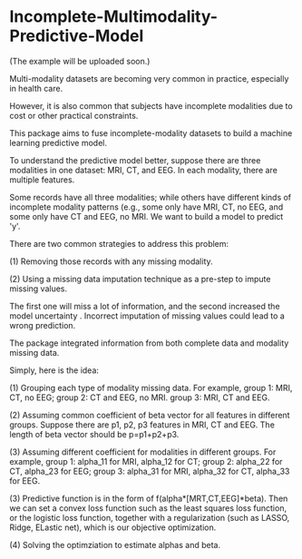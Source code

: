 # Incomplete-Multimodality-Predictive-Model

(The example will be uploaded soon.)


Multi-modality datasets are becoming very common in practice, especially in health care. 

However, it is also common that subjects have incomplete modalities due to cost or other practical constraints.

This package aims to fuse incomplete-modality datasets to build a machine learning predictive model. 

To understand the predictive model better, suppose there are three modalities in one dataset: MRI, CT, and EEG. In each modality, there are multiple features.

 Some records have all three modalities; while others have different kinds of incomplete modality patterns (e.g., some only have MRI, CT, no EEG, and some only have CT and EEG, no MRI. We want to build a model to predict 'y'.
 
There are two common strategies to address this problem:

(1) Removing those records with any missing modality.

(2) Using a missing data imputation technique as a pre-step to impute missing values.

The first one will miss a lot of information, and the second increased the model uncertainty . Incorrect imputation of missing values could lead to a wrong prediction. 

The package integrated information from both complete data and modality missing data. 

Simply, here is the idea:

(1) Grouping each type of modality missing data. For example, group 1: MRI, CT, no EEG; group 2: CT and EEG, no MRI. group 3: MRI, CT and EEG.

(2) Assuming common coefficient of beta vector for all features in different groups. Suppose there are p1, p2, p3 features in MRI, CT and EEG. The length of beta vector should be p=p1+p2+p3.

(3) Assuming different coefficient for modalities in different groups. For example, group 1: alpha_11 for MRI, alpha_12 for CT; group 2: alpha_22 for CT, alpha_23 for EEG; group 3: alpha_31 for MRI, alpha_32 for CT, alpha_33 for EEG.

(3) Predictive function is in the form of f(alpha*[MRT,CT,EEG]*beta). Then we can set a convex loss function such as the least squares loss function, or the logistic loss function, together with a regularization (such as LASSO, Ridge, ELastic net), which is our objective optimization.

(4) Solving the optimziation to estimate alphas and beta.





